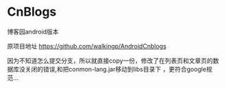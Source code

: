 CnBlogs
=======

博客园android版本

原项目地址 https://github.com/walkingp/AndroidCnblogs

因为不知道怎么提交分支，所以就直接copy一份，修改了在列表页和文章页的数据库没关闭的错误,和把conmon-lang.jar移动到libs目录下
，更符合google规范...
